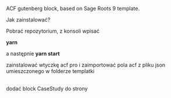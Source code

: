 ACF gutenberg block, based on Sage Roots 9 template. 

Jak zainstalować?

Pobrać repozytorium, z konsoli wpisać <br>

<b>yarn</b> <br>

a następnie <b>yarn start</b>

zainstalować wtyczkę acf pro i zaimportować pola acf z pliku json umieszczonego w folderze templatki <br><br>

dodać block CaseStudy do strony 